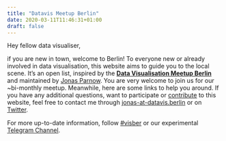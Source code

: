 ```yaml
---
title: "Datavis Meetup Berlin"
date: 2020-03-11T11:46:31+01:00
draft: false
---
```


Hey fellow data visualiser,

if you are new in town, welcome to Berlin! To everyone new or already involved in data visualisation, this website aims to guide you to the local scene. It’s an open list, inspired by the **[Data Visualisation Meetup Berlin](https://www.meetup.com/de-DE/Data-Visualization-Berlin/)** and maintained by [Jonas Parnow](https://jonasparnow.com). You are very welcome to join us for our ~bi-monthly meetup. Meanwhile, here are some links to help you around. If you have any additional questions, want to participate or [contribute](https://github.com/Data-Visualization-Berlin/Datavis-Berlin-Website) to this website, feel free to contact me through [jonas-at-datavis.berlin](mailto:jonas-at-datavis.berlin) or on [Twitter](https://twitter.com/zeto).

For more up-to-date information, follow [#visber](https://twitter.com/hashtag/visber) or our experimental [Telegram Channel](http://t.me/visber).